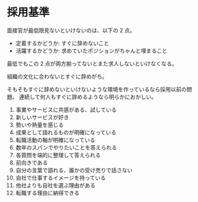 # 採用基準

面接官が最低限見ないといけないのは、以下の 2 点。

- 定着するかどうか: すぐに辞めないこと
- 活躍するかどうか: 求めていたポジションがちゃんと埋まること

最低でもこの 2 点が両方揃ってないとまた求人しないといけなくなる。

組織の文化に合わないとすぐに辞めがち。

そもそもすぐに辞めないといけないような環境を作っているなら採用以前の問題。
連続して何人もすぐに辞めるようなら明らかにおかしい。

1. 事業やサービスに共感がある、試している
2. 新しいサービスが好き
3. 勢いや熱量を感じる
4. 成果として語れるものが明確になっている
5. 転職活動の軸が明確になっている
6. 数年のスパンでやりたいことを答えられる
7. 各質問を端的に整理して答えられる
8. 前向きである
9. 自分の言葉で語れる、誰かの受け売りで話さない
10. 自社で仕事するイメージを持っている
11. 他社よりも自社を選ぶ理由がある
12. 転職する理由に納得できる
